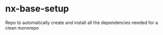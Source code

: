 # nx-base-setup
Repo to automatically create and install all the dependencies needed for a clean monorepo
